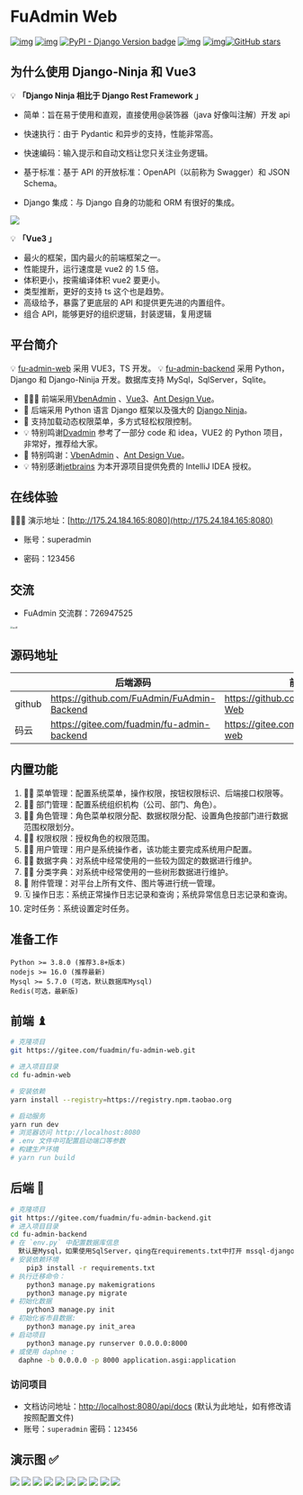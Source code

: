 # FuAdmin Web

[![img](https://img.shields.io/badge/license-MIT-blue.svg)](https://gitee.com/fuadmin/fu-admin-web/blob/master/LICENSE) [![img](https://img.shields.io/badge/python-%3E=3.7.x-green.svg)](https://python.org/) [![PyPI - Django Version badge](https://img.shields.io/badge/django%20versions-4.0-blue)](https://docs.djangoproject.com/zh-hans/3.2/) [![img](https://img.shields.io/badge/node-%3E%3D%2016.0.0-brightgreen)](https://nodejs.org/zh-cn/) [![img](https://gitee.com/fuadmin/fu-admin-web/badge/star.svg?theme=dark)](https://gitee.com/fuadmin/fu-admin-web)[![GitHub stars](https://img.shields.io/github/stars/FuAdmin/FuAdmin-Web.svg?theme=dark&label=Github)](https://github.com/FuAdmin/FuAdmin-Web)

## 为什么使用 Django-Ninja 和 Vue3

💡 **「Django Ninja 相比于 Django Rest Framework 」**

- 简单：旨在易于使用和直观，直接使用@装饰器（java 好像叫注解）开发 api

- 快速执行：由于 Pydantic 和异步的支持，性能非常高。

- 快速编码：输入提示和自动文档让您只关注业务逻辑。

- 基于标准：基于 API 的开放标准：OpenAPI（以前称为 Swagger）和 JSON Schema。

- Django 集成：与 Django 自身的功能和 ORM 有很好的集成。

![](src/assets/images/benchmark.png)

💡 **「Vue3 」**

- 最火的框架，国内最火的前端框架之一。
- 性能提升，运行速度是 vue2 的 1.5 倍。
- 体积更小，按需编译体积 vue2 要更小。
- 类型推断，更好的支持 ts 这个也是趋势。
- 高级给予，暴露了更底层的 API 和提供更先进的内置组件。
- 组合 API，能够更好的组织逻辑，封装逻辑，复用逻辑

## 平台简介

💡 [fu-admin-web](https://gitee.com/fuadmin/fu-admin-web) 采用 VUE3，TS 开发。 💡 [fu-admin-backend](https://gitee.com/fuadmin/fu-admin-backend) 采用 Python，Django 和 Django-Ninija 开发。数据库支持 MySql，SqlServer，Sqlite。

- 🧑‍🤝‍🧑 前端采用[VbenAdmin](https://vvbin.cn/doc-next) 、[Vue3](https://cn.vuejs.org/)、[Ant Design Vue](https://www.antdv.com/docs/vue/getting-started-cn)。
- 👭 后端采用 Python 语言 Django 框架以及强大的 [Django Ninja](https://django-ninja.rest-framework.com/)。
- 👬 支持加载动态权限菜单，多方式轻松权限控制。
- 💡 特别鸣谢[Dvadmin](https://gitee.com/liqianglog/django-vue-admin) 参考了一部分 code 和 idea，VUE2 的 Python 项目，非常好，推荐给大家。
- 💏 特别鸣谢：[VbenAdmin](https://github.com/vbenjs/vue-vben-admin) 、[Ant Design Vue](https://github.com/vueComponent/ant-design-vue)。
- 💡 特别感谢[jetbrains](https://www.jetbrains.com/) 为本开源项目提供免费的 IntelliJ IDEA 授权。

## 在线体验

👩‍👧‍👦 演示地址：[http://175.24.184.165:8080](http://175.24.184.165:8080)

- 账号：superadmin

- 密码：123456

## 交流

- FuAdmin 交流群：726947525

<img src="src/assets/images/picture/qq.png" alt="qq 群" style="zoom: 25%;" />

## 源码地址

|        | 后端源码                                   | 前端源码                               |
| ------ | ------------------------------------------ | -------------------------------------- |
| github | https://github.com/FuAdmin/FuAdmin-Backend | https://github.com/FuAdmin/FuAdmin-Web |
| 码云   | https://gitee.com/fuadmin/fu-admin-backend | https://gitee.com/fuadmin/fu-admin-web |

## 内置功能

1. 👨‍⚕️ 菜单管理：配置系统菜单，操作权限，按钮权限标识、后端接口权限等。
2. 🧑‍⚕️ 部门管理：配置系统组织机构（公司、部门、角色）。
3. 👩‍⚕️ 角色管理：角色菜单权限分配、数据权限分配、设置角色按部门进行数据范围权限划分。
4. 🧑‍🎓 权限权限：授权角色的权限范围。
5. 👨‍🎓 用户管理：用户是系统操作者，该功能主要完成系统用户配置。
6. 🧑‍🔧 数据字典：对系统中经常使用的一些较为固定的数据进行维护。
7. 🧑‍🔧 分类字典：对系统中经常使用的一些树形数据进行维护。
8. 📁 附件管理：对平台上所有文件、图片等进行统一管理。
9. 🗓️ 操作日志：系统正常操作日志记录和查询；系统异常信息日志记录和查询。
10. 定时任务：系统设置定时任务。

## 准备工作

```
Python >= 3.8.0 (推荐3.8+版本)
nodejs >= 16.0 (推荐最新)
Mysql >= 5.7.0 (可选，默认数据库Mysql)
Redis(可选，最新版)
```

## 前端 ♝

```bash
# 克隆项目
git https://gitee.com/fuadmin/fu-admin-web.git

# 进入项目目录
cd fu-admin-web

# 安装依赖
yarn install --registry=https://registry.npm.taobao.org

# 启动服务
yarn run dev
# 浏览器访问 http://localhost:8080
# .env 文件中可配置启动端口等参数
# 构建生产环境
# yarn run build
```

## 后端 💈

```bash
# 克隆项目
git https://gitee.com/fuadmin/fu-admin-backend.git
# 进入项目目录
cd fu-admin-backend
# 在 `env.py` 中配置数据库信息
  默认是Mysql，如果使用SqlServer，qing在requirements.txt中打开 mssql-django==1.1.2 pyodbc==4.0.32
# 安装依赖环境
	pip3 install -r requirements.txt
# 执行迁移命令：
	python3 manage.py makemigrations
	python3 manage.py migrate
# 初始化数据
	python3 manage.py init
# 初始化省市县数据:
	python3 manage.py init_area
# 启动项目
	python3 manage.py runserver 0.0.0.0:8000
# 或使用 daphne :
  daphne -b 0.0.0.0 -p 8000 application.asgi:application
```

### 访问项目

- 文档访问地址：[http://localhost:8080/api/docs](http://localhost:8080/api/docs) (默认为此地址，如有修改请按照配置文件)
- 账号：`superadmin` 密码：`123456`

## 演示图 ✅

![](src/assets/images/picture/1.png) ![](src/assets/images/picture/2.png) ![](src/assets/images/picture/3.png) ![](src/assets/images/picture/4.png) ![](src/assets/images/picture/5.png) ![](src/assets/images/picture/6.png) ![](src/assets/images/picture/7.png) ![](src/assets/images/picture/8.png) ![](src/assets/images/picture/9.png) ![](src/assets/images/picture/10.png)
